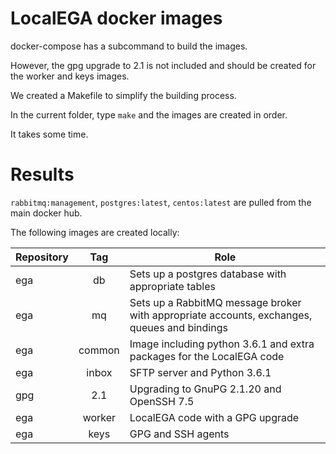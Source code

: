 # LocalEGA docker images

docker-compose has a subcommand to build the images.

However, the gpg upgrade to 2.1 is not included and should be created for the worker and keys images.

We created a Makefile to simplify the building process.

In the current folder, type `make` and the images are created in order.

It takes some time.

# Results

`rabbitmq:management`, `postgres:latest`, `centos:latest` are pulled from the main docker hub.

The following images are created locally:

| Repository  | Tag  | Role |
|-------------|:----:|------|
| ega | db     | Sets up a postgres database with appropriate tables |
| ega | mq     | Sets up a RabbitMQ message broker with appropriate accounts, exchanges, queues and bindings |
| ega | common | Image including python 3.6.1 and extra packages for the LocalEGA code |
| ega | inbox  | SFTP server and Python 3.6.1 |
| gpg | 2.1    | Upgrading to GnuPG 2.1.20 and OpenSSH 7.5 |
| ega | worker | LocalEGA code with a GPG upgrade |
| ega | keys   | GPG and SSH agents |
